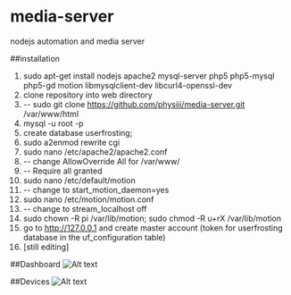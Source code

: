 # media-server
nodejs automation and media server

##installation

1. sudo apt-get install nodejs apache2 mysql-server php5 php5-mysql php5-gd motion libmysqlclient-dev libcurl4-openssl-dev
2. clone repository into web directory
2. -- sudo git clone https://github.com/physiii/media-server.git /var/www/html
2. mysql -u root -p
3. create database userfrosting;
4. sudo a2enmod rewrite cgi
5. sudo nano /etc/apache2/apache2.conf
6. -- change AllowOverride All for /var/www/
7. -- Require all granted
7. sudo nano /etc/default/motion
8. -- change to start_motion_daemon=yes
9. sudo nano /etc/motion/motion.conf
10. -- change to stream_localhost off
11. sudo chown -R pi /var/lib/motion; sudo chmod -R u+rX /var/lib/motion
12. go to http://127.0.0.1 and create master account (token for userfrosting database in the uf_configuration table)
13. [still editing]


##Dashboard
![Alt text](https://github.com/physiii/media-server/blob/master/screenshots/Screenshot%20from%202015-12-30%2012-35-47.png "Dashboard")

##Devices
![Alt text](https://github.com/physiii/media-server/blob/master/screenshots/Screenshot%20from%202015-12-31%2022-34-49.png "Devices")
